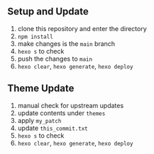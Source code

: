## Setup and Update

1. clone this repository and enter the directory
2. `npm install`
3. make changes is the `main` branch
4. `hexo s` to check
5. push the changes to `main`
6. `hexo clear`, `hexo generate`, `hexo deploy`

## Theme Update

1. manual check for upstream updates
2. update contents under `themes`
3. apply `my_patch`
4. update `this_commit.txt`
5. `hexo s` to check
6. `hexo clear`, `hexo generate`, `hexo deploy`

